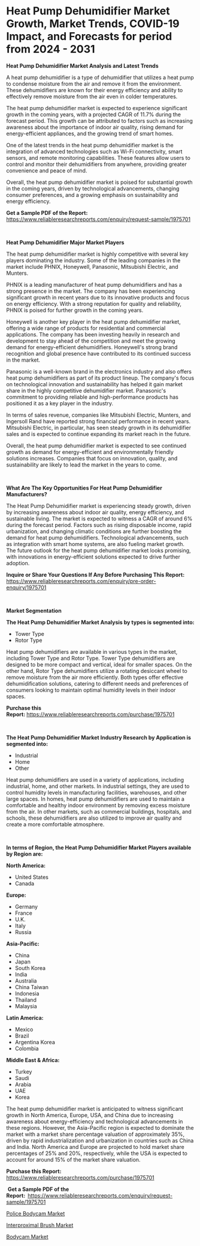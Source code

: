 <p><h1>Heat Pump Dehumidifier Market Growth, Market Trends, COVID-19 Impact, and Forecasts for period from 2024 - 2031</h1></p><p><strong>Heat Pump Dehumidifier Market Analysis and Latest Trends</strong></p>
<p><p>A heat pump dehumidifier is a type of dehumidifier that utilizes a heat pump to condense moisture from the air and remove it from the environment. These dehumidifiers are known for their energy efficiency and ability to effectively remove moisture from the air even in colder temperatures.</p><p>The heat pump dehumidifier market is expected to experience significant growth in the coming years, with a projected CAGR of 11.7% during the forecast period. This growth can be attributed to factors such as increasing awareness about the importance of indoor air quality, rising demand for energy-efficient appliances, and the growing trend of smart homes.</p><p>One of the latest trends in the heat pump dehumidifier market is the integration of advanced technologies such as Wi-Fi connectivity, smart sensors, and remote monitoring capabilities. These features allow users to control and monitor their dehumidifiers from anywhere, providing greater convenience and peace of mind.</p><p>Overall, the heat pump dehumidifier market is poised for substantial growth in the coming years, driven by technological advancements, changing consumer preferences, and a growing emphasis on sustainability and energy efficiency.</p></p>
<p><strong>Get a Sample PDF of the Report:&nbsp;</strong> <a href="https://www.reliableresearchreports.com/enquiry/request-sample/1975701">https://www.reliableresearchreports.com/enquiry/request-sample/1975701</a></p>
<p>&nbsp;</p>
<p><strong>Heat Pump Dehumidifier Major Market Players</strong></p>
<p><p>The heat pump dehumidifier market is highly competitive with several key players dominating the industry. Some of the leading companies in the market include PHNIX, Honeywell, Panasonic, Mitsubishi Electric, and Munters.</p><p>PHNIX is a leading manufacturer of heat pump dehumidifiers and has a strong presence in the market. The company has been experiencing significant growth in recent years due to its innovative products and focus on energy efficiency. With a strong reputation for quality and reliability, PHNIX is poised for further growth in the coming years.</p><p>Honeywell is another key player in the heat pump dehumidifier market, offering a wide range of products for residential and commercial applications. The company has been investing heavily in research and development to stay ahead of the competition and meet the growing demand for energy-efficient dehumidifiers. Honeywell's strong brand recognition and global presence have contributed to its continued success in the market.</p><p>Panasonic is a well-known brand in the electronics industry and also offers heat pump dehumidifiers as part of its product lineup. The company's focus on technological innovation and sustainability has helped it gain market share in the highly competitive dehumidifier market. Panasonic's commitment to providing reliable and high-performance products has positioned it as a key player in the industry.</p><p>In terms of sales revenue, companies like Mitsubishi Electric, Munters, and Ingersoll Rand have reported strong financial performance in recent years. Mitsubishi Electric, in particular, has seen steady growth in its dehumidifier sales and is expected to continue expanding its market reach in the future.</p><p>Overall, the heat pump dehumidifier market is expected to see continued growth as demand for energy-efficient and environmentally friendly solutions increases. Companies that focus on innovation, quality, and sustainability are likely to lead the market in the years to come.</p></p>
<p>&nbsp;</p>
<p><strong>What Are The Key Opportunities For Heat Pump Dehumidifier Manufacturers?</strong></p>
<p><p>The Heat Pump Dehumidifier market is experiencing steady growth, driven by increasing awareness about indoor air quality, energy efficiency, and sustainable living. The market is expected to witness a CAGR of around 6% during the forecast period. Factors such as rising disposable income, rapid urbanization, and changing climatic conditions are further boosting the demand for heat pump dehumidifiers. Technological advancements, such as integration with smart home systems, are also fueling market growth. The future outlook for the heat pump dehumidifier market looks promising, with innovations in energy-efficient solutions expected to drive further adoption.</p></p>
<p><strong>Inquire or Share Your Questions If Any Before Purchasing This Report:</strong> <a href="https://www.reliableresearchreports.com/enquiry/pre-order-enquiry/1975701">https://www.reliableresearchreports.com/enquiry/pre-order-enquiry/1975701</a></p>
<p>&nbsp;</p>
<p><strong>Market Segmentation</strong></p>
<p><strong>The Heat Pump Dehumidifier Market Analysis by types is segmented into:</strong></p>
<p><ul><li>Tower Type</li><li>Rotor Type</li></ul></p>
<p><p>Heat pump dehumidifiers are available in various types in the market, including Tower Type and Rotor Type. Tower Type dehumidifiers are designed to be more compact and vertical, ideal for smaller spaces. On the other hand, Rotor Type dehumidifiers utilize a rotating desiccant wheel to remove moisture from the air more efficiently. Both types offer effective dehumidification solutions, catering to different needs and preferences of consumers looking to maintain optimal humidity levels in their indoor spaces.</p></p>
<p><strong>Purchase this Report:&nbsp;</strong><a href="https://www.reliableresearchreports.com/purchase/1975701">https://www.reliableresearchreports.com/purchase/1975701</a></p>
<p>&nbsp;</p>
<p><strong>The Heat Pump Dehumidifier Market Industry Research by Application is segmented into:</strong></p>
<p><ul><li>Industrial</li><li>Home</li><li>Other</li></ul></p>
<p><p>Heat pump dehumidifiers are used in a variety of applications, including industrial, home, and other markets. In industrial settings, they are used to control humidity levels in manufacturing facilities, warehouses, and other large spaces. In homes, heat pump dehumidifiers are used to maintain a comfortable and healthy indoor environment by removing excess moisture from the air. In other markets, such as commercial buildings, hospitals, and schools, these dehumidifiers are also utilized to improve air quality and create a more comfortable atmosphere.</p></p>
<p>&nbsp;</p>
<p><strong>In terms of Region, the Heat Pump Dehumidifier Market Players available by Region are:</strong></p>
<p>
    <p> <strong> North America: </strong>
        <ul>
            <li>United States</li>
            <li>Canada</li>
        </ul>
        </p> 
    <p> <strong> Europe: </strong>
        <ul>
            <li>Germany</li>
            <li>France</li>
            <li>U.K.</li>
            <li>Italy</li>
            <li>Russia</li>
        </ul>
        </p> 
    <p> <strong> Asia-Pacific: </strong>
        <ul>
            <li>China</li>
            <li>Japan</li>
            <li>South Korea</li>
            <li>India</li>
            <li>Australia</li>
            <li>China Taiwan</li>
            <li>Indonesia</li>
            <li>Thailand</li>
            <li>Malaysia</li>
        </ul>
        </p> 
    <p> <strong> Latin America: </strong>
        <ul>
            <li>Mexico</li>
            <li>Brazil</li>
            <li>Argentina Korea</li>
            <li>Colombia</li>
        </ul>
        </p> 
    <p> <strong> Middle East & Africa: </strong>
        <ul>
            <li>Turkey</li>
            <li>Saudi</li>
            <li>Arabia</li>
            <li>UAE</li>
            <li>Korea</li>
        </ul>
    </p>
    </p>
<p><p>The heat pump dehumidifier market is anticipated to witness significant growth in North America, Europe, USA, and China due to increasing awareness about energy-efficiency and technological advancements in these regions. However, the Asia-Pacific region is expected to dominate the market with a market share percentage valuation of approximately 35%, driven by rapid industrialization and urbanization in countries such as China and India. North America and Europe are projected to hold market share percentages of 25% and 20%, respectively, while the USA is expected to account for around 15% of the market share valuation.</p></p>
<p><strong>Purchase this Report: </strong><a href="https://www.reliableresearchreports.com/purchase/1975701">https://www.reliableresearchreports.com/purchase/1975701</a></p>
<p>&nbsp;<strong>Get a Sample PDF of the Report:&nbsp;&nbsp;</strong><a href="https://www.reliableresearchreports.com/enquiry/request-sample/1975701">https://www.reliableresearchreports.com/enquiry/request-sample/1975701</a></p>
<p><strong></strong></p>
<p><p><a href="https://github.com/peachesmcdowel1/Market-Research-Report-List-1/blob/main/police-bodycam-market.md">Police Bodycam Market</a></p><p><a href="https://github.com/edytherolanlouisejk1miz0wig/Market-Research-Report-List-1/blob/main/interproximal-brush-market.md">Interproximal Brush Market</a></p><p><a href="https://github.com/redneck06/Market-Research-Report-List-2/blob/main/bodycam-market.md">Bodycam Market</a></p></p>